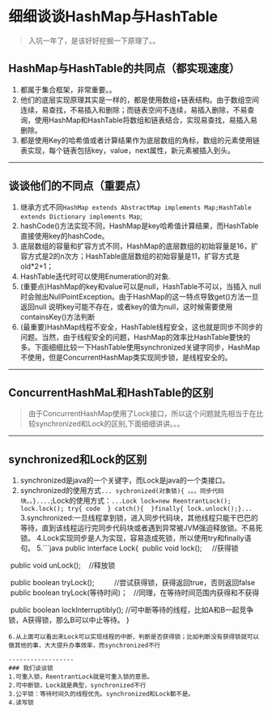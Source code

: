 # 细细谈谈HashMap与HashTable
> 入坑一年了，是该好好挖掘一下原理了。。
## HashMap与HashTable的共同点（都实现速度）
1. 都属于集合框架，非常重要。。
2. 他们的底层实现原理其实是一样的，都是使用数组+链表结构。由于数组空间连续，易查找，不易插入和删除；而链表空间不连续，易插入删除，不易查询，使用HashMap和HashTable将数组和链表结合，实现易查找，易插入易删除。
3. 都是使用Key的哈希值或者计算结果作为底层数组的角标，数组的元素使用链表实现，每个链表包括key，value，next属性，新元素被插入到头。

------------------
## 谈谈他们的不同点（重要点）
1. 继承方式不同`HashMap extends AbstractMap implements Map;HashTable extends Dictionary implements Map`;
2. hashCode()方法实现不同，HashMap是key哈希值计算结果，而HashTable直接使用key的hashCode。
3. 底层数组的容量和扩容方式不同，HashMap的底层数组的初始容量是16，扩容方式是2的n次方；HashTable底层数组的初始容量是11，扩容方式是old*2+1；
4. HashTable迭代时可以使用Enumeration的对象.
5. (重要点)HashMap的key和value可以是null，HashTable不可以，当插入 null时会抛出NullPointException。由于HashMap的这一特点导致get()方法一旦返回null
说明key可能不存在，或者key的值为null，这时候需要使用containsKey()方法判断
6. (最重要)HashMap线程不安全，HashTable线程安全，这也就是同步不同步的问题。当然，由于线程安全的问题，HashMap的效率比HashTable要快的多。下面细细比较一下HashTable使用synchronized关键字同步，HashMap不使用，但是ConcurrentHashMap类实现同步锁，是线程安全的。
-----------------------
## ConcurrentHashMaL和HashTable的区别
> 由于ConcurrentHashMap使用了Lock接口，所以这个问题就先相当于在比较synchronized和Lock的区别,下面细细讲讲。。。
----------
## synchronized和Lock的区别
1. synchronized是java的一个关键字，而Lock是java的一个类接口。
2. synchronized的使用方式`... sychronized(对象锁){ 。。。同步代码块。。}....`;Lock的使用方式：`...Lock lock=new ReentrantLock(); lock.lock();
try{ code  } catch(){  }finally{ lock.unlock();}...`
3.synchronized:一旦线程拿到锁，进入同步代码块，其他线程只能干巴巴的等待，直到该线程运行完同步代码块或者遇到异常被JVM强迫释放锁。不易死锁。
4.Lock实现同步是人为实现，容易造成死锁，所以使用try和finally语句。
5.```java
public interface Lock{
  public void lock();     //获得锁
  
  public void unLock();    //释放锁
  
  public boolean tryLock();          //尝试获得锁，获得返回true，否则返回false
  public boolean tryLock(等待时间)；   //同理，在等待时间范围内获得和不获得

  public boolean lockInterruptibly();  //可中断等待的线程，比如A和B一起竞争锁，A获得锁，那么B可以中止等待。
}
```
6.从上面可以看出来Lock可以实现线程的中断，判断是否获得锁；比如判断没有获得锁就可以做其他的事，大大提升办事效率，而synchronized不行

------------------
### 我们谈谈锁
1.可重入锁，ReentrantLock就是可重入锁的意思。
2.可中断锁，Lock就是典型，synchronized不行
3.公平锁：等待时间久的线程优先。synchronized和Lock都不是。
4.读写锁

